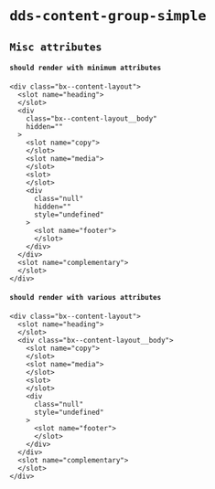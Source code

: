 # `dds-content-group-simple`

## `Misc attributes`

####   `should render with minimum attributes`

```
<div class="bx--content-layout">
  <slot name="heading">
  </slot>
  <div
    class="bx--content-layout__body"
    hidden=""
  >
    <slot name="copy">
    </slot>
    <slot name="media">
    </slot>
    <slot>
    </slot>
    <div
      class="null"
      hidden=""
      style="undefined"
    >
      <slot name="footer">
      </slot>
    </div>
  </div>
  <slot name="complementary">
  </slot>
</div>

```

####   `should render with various attributes`

```
<div class="bx--content-layout">
  <slot name="heading">
  </slot>
  <div class="bx--content-layout__body">
    <slot name="copy">
    </slot>
    <slot name="media">
    </slot>
    <slot>
    </slot>
    <div
      class="null"
      style="undefined"
    >
      <slot name="footer">
      </slot>
    </div>
  </div>
  <slot name="complementary">
  </slot>
</div>

```

